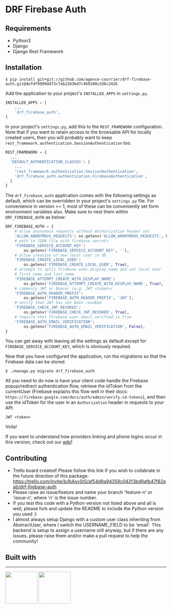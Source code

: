# DRF Firebase Auth

## Requirements


* Python3
* Django
* Django Rest Framework


## Installation

```
$ pip install git+git://github.com/agence-courrier/drf-firebase-auth.git@4efdf9899dd73c7ab2263bd7c469180cd36c242b
```

Add the application to your project's `INSTALLED_APPS` in `settings.py`.

```python
INSTALLED_APPS = [
    ...
    'drf_firebase_auth',
]
```

In your project's `settings.py`, add this to the `REST_FRAMEWORK` configuration. Note that if you want to retain access to the browsable API for locally created users, then you will probably want to keep `rest_framework.authentication.SessionAuthentication` too.


```python
REST_FRAMEWORK = {
  ...
  'DEFAULT_AUTHENTICATION_CLASSES': [
    ...
    'rest_framework.authentication.SessionAuthentication',
    'drf_firebase_auth.authentication.FirebaseAuthentication',
  ]
}
```


The `drf_firebase_auth` application comes with the following settings as default, which can be overridden in your project's `settings.py` file. For convenience in version >= 1, most of these can be conveniently set form environment variables also. Make sure to nest them within `DRF_FIREBASE_AUTH` as below:


```python
DRF_FIREBASE_AUTH = {
    # allow anonymous requests without Authorization header set
    'ALLOW_ANONYMOUS_REQUESTS': os.getenv('ALLOW_ANONYMOUS_REQUESTS', False),
    # path to JSON file with firebase secrets
    'FIREBASE_SERVICE_ACCOUNT_KEY':
        os.getenv('FIREBASE_SERVICE_ACCOUNT_KEY', ''),
    # allow creation of new local user in db
    'FIREBASE_CREATE_LOCAL_USER':
        os.getenv('FIREBASE_CREATE_LOCAL_USER', True),
    # attempt to split firebase user.display_name and set local user
    # first_name and last_name
    'FIREBASE_ATTEMPT_CREATE_WITH_DISPLAY_NAME':
        os.getenv('FIREBASE_ATTEMPT_CREATE_WITH_DISPLAY_NAME', True),
    # commonly JWT or Bearer (e.g. JWT <token>)
    'FIREBASE_AUTH_HEADER_PREFIX':
        os.getenv('FIREBASE_AUTH_HEADER_PREFIX', 'JWT'),
    # verify that JWT has not been revoked
    'FIREBASE_CHECK_JWT_REVOKED':
        os.getenv('FIREBASE_CHECK_JWT_REVOKED', True),
    # require that firebase user.email_verified is True
    'FIREBASE_AUTH_EMAIL_VERIFICATION':
        os.getenv('FIREBASE_AUTH_EMAIL_VERIFICATION', False),
}
```

You can get away with leaving all the settings as default except for `FIREBASE_SERVICE_ACCOUNT_KEY`, which is obviously required.

Now that you have configured the application, run the migrations so that the Firebase data can be stored.

```
$ ./manage.py migrate drf_firebase_auth
```

All you need to do now is have your client code handle the Firebase popup/redirect authentication flow, retrieve the idToken from the currentUser (Firebase explains this flow well in their docs: `https://firebase.google.com/docs/auth/admin/verify-id-tokens`), and then use the idToken for the user in an `Authorization` header in requests to your API.

```
JWT <token>
```

Voila!

If you want to understand how providers linking and phone logins occur in this version; check out our <a href="https://github.com/agence-courrier/drf-firebase-auth/wiki">wiki</a>!

## Contributing

* Trello board created! Please follow this link if you wish to collabrate in the future direction of this package: https://trello.com/invite/b/lkAsvStS/af54d9a94359c042f3bd9afb47f82eab/drf-firebase-auth
* Please raise an issue/feature and name your branch 'feature-n' or 'issue-n', where 'n' is the issue number.
* If you test this code with a Python version not listed above and all is well, please fork and update the README to include the Python version you used :)
* I almost always setup Django with a custom user class inheriting from AbstractUser, where I switch the USERNAME_FIELD to be 'email'. This backend is setup to assign a username still anyway, but if there are any issues, please raise them and/or make a pull request to help the community!

## Built with
***

<img src="https://firebase.google.com/downloads/brand-guidelines/PNG/logo-built_black.png" height="100 px"></img>    <img src="https://soshace.com/wp-content/uploads/2021/01/879-png-3.png" height="100 px"></img>
